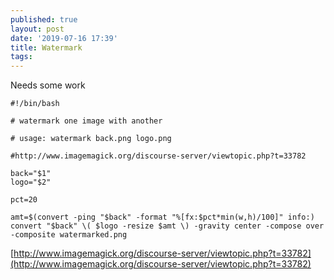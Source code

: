 ```yaml
---
published: true
layout: post
date: '2019-07-16 17:39'
title: Watermark
tags: 
---
```


Needs some work

    #!/bin/bash

    # watermark one image with another

    # usage: watermark back.png logo.png

    #http://www.imagemagick.org/discourse-server/viewtopic.php?t=33782

    back="$1"
    logo="$2"

    pct=20            

    amt=$(convert -ping "$back" -format "%[fx:$pct*min(w,h)/100]" info:)
    convert "$back" \( $logo -resize $amt \) -gravity center -compose over -composite watermarked.png

[http://www.imagemagick.org/discourse-server/viewtopic.php?t=33782](http://www.imagemagick.org/discourse-server/viewtopic.php?t=33782)
